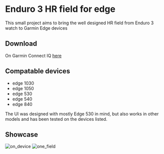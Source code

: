 # Enduro 3 HR field for edge

This small project aims to bring the well designed HR field from Enduro 3 watch to Garmin Edge devices

## Download

On Garmin Connect IQ [here](https://apps.garmin.com/apps/61a4a558-fdaf-4c49-a129-ee784faeee6f)

## Compatable devices

 * edge 1030
 * edge 1050
 * edge 530
 * edge 540
 * edge 840

The UI was designed with mostly Edge 530 in mind, but also works in other models and has been tested on the devices listed.

## Showcase

![on_device](https://github.com/user-attachments/assets/cab6fff1-4ef5-413e-abdc-76adb9270cec)
![one_field](https://github.com/user-attachments/assets/00b82f97-8156-4db9-9da5-83811f604bf4)
